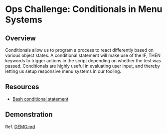 # Ops Challenge: Conditionals in Menu Systems

## Overview

Conditionals allow us to program a process to react differently based on various object states. A conditional statement will make use of the IF, THEN keywords to trigger actions in the script depending on whether the test was passed. Conditionals are highly useful in evaluating user input, and thereby letting us setup responsive menu systems in our tooling.

## Resources

- [Bash conditional statement](https://linuxhint.com/bash_conditional_statement/)

## Demonstration

Ref. [DEMO.md](DEMO.md)
